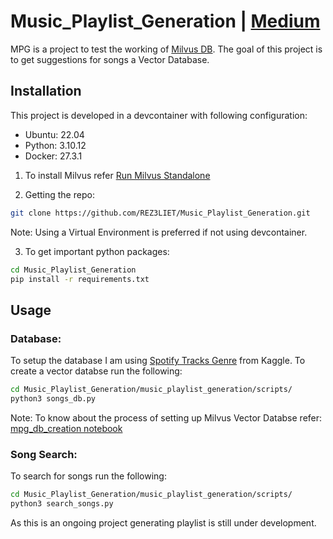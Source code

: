 # Music_Playlist_Generation | [Medium](https://medium.com/@rezeliet/creating-vector-db-with-milvus-for-multiple-features-d4c29106f727)

MPG is a project to test the working of [Milvus DB](https://github.com/milvus-io/milvus). The goal of this project is to get suggestions for songs a Vector Database.

## Installation
This project is developed in a devcontainer with following configuration:
- Ubuntu: 22.04
- Python: 3.10.12
- Docker: 27.3.1

1. To install Milvus refer [Run Milvus Standalone](https://milvus.io/docs/install_standalone-docker.md)

2. Getting the repo:
```bash
git clone https://github.com/REZ3LIET/Music_Playlist_Generation.git
```
Note: Using a Virtual Environment is preferred if not using devcontainer.

3. To get important python packages:
```bash
cd Music_Playlist_Generation
pip install -r requirements.txt
```

## Usage
### Database:
To setup the database I am using [Spotify Tracks Genre](https://www.kaggle.com/datasets/thedevastator/spotify-tracks-genre-dataset) from Kaggle. To create a vector databse run the following:
```bash
cd Music_Playlist_Generation/music_playlist_generation/scripts/
python3 songs_db.py
```

Note: To know about the process of setting up Milvus Vector Databse refer: [mpg_db_creation notebook](./music_playlist_generation/notebooks/mpg_db_creation.ipynb)

### Song Search:
To search for songs run the following:
```bash
cd Music_Playlist_Generation/music_playlist_generation/scripts/
python3 search_songs.py
```

As this is an ongoing project generating playlist is still under development.
